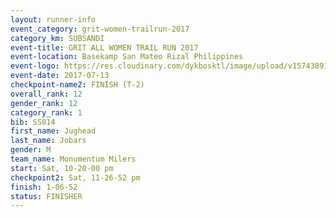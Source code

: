 ```yaml
---
layout: runner-info 
event_category: grit-women-trailrun-2017 
category_km: SUBSANDI 
event-title: GRIT ALL WOMEN TRAIL RUN 2017 
event-location: Basekamp San Mateo Rizal Philippines 
event-logo: https://res.cloudinary.com/dykbosktl/image/upload/v1574389137/Logo/a04c0-grit-logo_yxzsau.png 
event-date: 2017-07-13 
checkpoint-name2: FINISH (T-2) 
overall_rank: 12
gender_rank: 12
category_rank: 1
bib: SS014
first_name: Jughead
last_name: Jobars
gender: M
team_name: Monumentum Milers
start: Sat, 10-20-00 pm
checkpoint2: Sat, 11-26-52 pm
finish: 1-06-52
status: FINISHER
---
```

